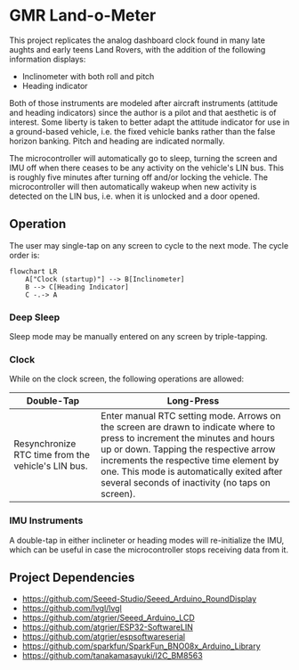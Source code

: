 # GMR Land-o-Meter

This project replicates the analog dashboard clock found in many late aughts and early teens Land
Rovers, with the addition of the following information displays:

- Inclinometer with both roll and pitch
- Heading indicator

Both of those instruments are modeled after aircraft instruments (attitude and heading indicators)
since the author is a pilot and that aesthetic is of interest. Some liberty is taken to better
adapt the attitude indicator for use in a ground-based vehicle, i.e. the fixed vehicle banks
rather than the false horizon banking. Pitch and heading are indicated normally.

The microcontroller will automatically go to sleep, turning the screen and IMU off when there
ceases to be any activity on the vehicle's LIN bus. This is roughly five minutes after turning
off and/or locking the vehicle. The microcontroller will then automatically wakeup when new
activity is detected on the LIN bus, i.e. when it is unlocked and a door opened.

## Operation

The user may single-tap on any screen to cycle to the next mode. The cycle order is:

```mermaid
flowchart LR
    A["Clock (startup)"] --> B[Inclinometer]
    B --> C[Heading Indicator]
    C -.-> A
```

### Deep Sleep

Sleep mode may be manually entered on any screen by triple-tapping.

### Clock

While on the clock screen, the following operations are allowed:

| Double-Tap | Long-Press |
|------------|------------|
| Resynchronize RTC time from the vehicle's LIN bus. | Enter manual RTC setting mode. Arrows on the screen are drawn to indicate where to press to increment the minutes and hours up or down. Tapping the respective arrow increments the respective time element by one. This mode is automatically exited after several seconds of inactivity (no taps on screen). |

### IMU Instruments

A double-tap in either inclineter or heading modes will re-initialize the IMU, which can be useful
in case the microcontroller stops receiving data from it.


## Project Dependencies
- https://github.com/Seeed-Studio/Seeed_Arduino_RoundDisplay
- https://github.com/lvgl/lvgl
- https://github.com/atgrier/Seeed_Arduino_LCD
- https://github.com/atgrier/ESP32-SoftwareLIN
- https://github.com/atgrier/espsoftwareserial
- https://github.com/sparkfun/SparkFun_BNO08x_Arduino_Library
- https://github.com/tanakamasayuki/I2C_BM8563
